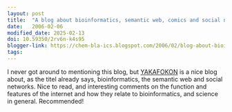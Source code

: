 ```yaml
---
layout: post
title:  "A blog about bioinformatics, semantic web, comics and social networks."
date:   2006-02-06
modified_date: 2025-02-13
doi: 10.59350/2rv6n-k4s95
blogger-link: https://chem-bla-ics.blogspot.com/2006/02/blog-about-bioinformatics-semantic-web.html
tags:
---
```


I never got around to mentioning this blog, but [YAKAFOKON](http://plindenbaum.blogspot.com/) is a nice blog about, as the
titel already says, bioinformatics, the semantic web and social networks. Nice to read, and interesting comments on the
function and features of the internet and how they relate to bioinformatics, and science in general. Recommended!
